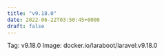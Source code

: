 ```yaml
---
title: "v9.18.0"
date: 2022-06-22T03:50:45+0000
draft: false
---
```


Tag: v9.18.0
Image: docker.io/laraboot/laravel:v9.18.0

